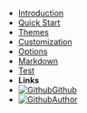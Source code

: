 - [Introduction](introduction)
- [Quick Start](quick-start)
- [Themes](themes)
- [Customization](customization)
- [Options](options)
- [Markdown](markdown)
- [Test](test/index)
- **Links**
- [![Github](https://icongram.jgog.in/simple/github.svg?color=808080&size=16)Github](https://github.com/iot-arch/docsify)
- [![Github](https://icongram.jgog.in/simple/github.svg?color=808080&size=16)Author](https://github.com/crazybber)
